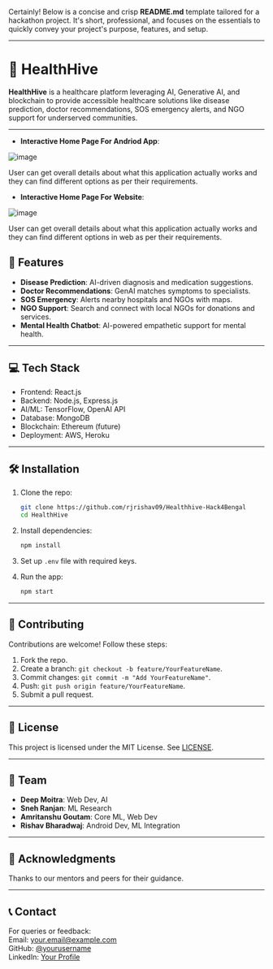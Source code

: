 Certainly! Below is a concise and crisp **README.md** template tailored for a hackathon project. It's short, professional, and focuses on the essentials to quickly convey your project's purpose, features, and setup.

---

# 🌟 HealthHive

**HealthHive** is a healthcare platform leveraging AI, Generative AI, and blockchain to provide accessible healthcare solutions like disease prediction, doctor recommendations, SOS emergency alerts, and NGO support for underserved communities.

---
- **Interactive Home Page For Andriod App**:

![image](https://firebasestorage.googleapis.com/v0/b/cureya-73837.appspot.com/o/Healthhive!.png?alt=media&token=9d42e841-14bc-49ff-a88d-68f6c0f56c67)

User can get overall details about what this application actually works and they can find different options as per their requirements.


- **Interactive Home Page For Website**:

![image](https://firebasestorage.googleapis.com/v0/b/cureya-73837.appspot.com/o/Healthhive%20web.png?alt=media&token=30edca13-048c-48ee-b8c4-7eef7a18e302)

User can get overall details about what this application actually works and they can find different options in web as per their requirements.

## 🚀 Features

- **Disease Prediction**: AI-driven diagnosis and medication suggestions.
- **Doctor Recommendations**: GenAI matches symptoms to specialists.
- **SOS Emergency**: Alerts nearby hospitals and NGOs with maps.
- **NGO Support**: Search and connect with local NGOs for donations and services.
- **Mental Health Chatbot**: AI-powered empathetic support for mental health.

---

## 💻 Tech Stack

- Frontend: React.js
- Backend: Node.js, Express.js
- AI/ML: TensorFlow, OpenAI API
- Database: MongoDB
- Blockchain: Ethereum (future)
- Deployment: AWS, Heroku

---

## 🛠 Installation

1. Clone the repo:
   ```bash
   git clone https://github.com/rjrishav09/Healthhive-Hack4Bengal
   cd HealthHive
   ```

2. Install dependencies:
   ```bash
   npm install
   ```

3. Set up `.env` file with required keys.

4. Run the app:
   ```bash
   npm start
   ```

---

## 🤝 Contributing

Contributions are welcome! Follow these steps:

1. Fork the repo.
2. Create a branch: `git checkout -b feature/YourFeatureName`.
3. Commit changes: `git commit -m "Add YourFeatureName"`.
4. Push: `git push origin feature/YourFeatureName`.
5. Submit a pull request.

---

## 📜 License

This project is licensed under the MIT License. See [LICENSE](LICENSE).

---

## 👥 Team

- **Deep Moitra**: Web Dev, AI  
- **Sneh Ranjan**: ML Research  
- **Amritanshu Goutam**: Core ML, Web Dev  
- **Rishav Bharadwaj**: Android Dev, ML Integration  

---

## 🙌 Acknowledgments

Thanks to our mentors and peers for their guidance.

---

## 📞 Contact

For queries or feedback:  
Email: your.email@example.com  
GitHub: [@yourusername](https://github.com/yourusername)  
LinkedIn: [Your Profile](https://www.linkedin.com/in/yourprofile)
